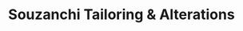 ---
title: "Souzanchi Tailoring & Alterations"
url: /vancouver/souzanchi-tailoring-and-alterations/
shop: tailor
---